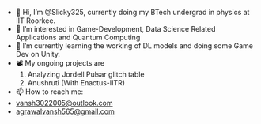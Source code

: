 - 👋 Hi, I’m @Slicky325, currently doing my BTech undergrad in physics at IIT Roorkee.
- 👀 I’m interested in Game-Development, Data Science Related Applications and Quantum Computing  
- 🌱 I’m currently learning the working of DL models and doing some Game Dev on Unity.
- 📽️ My ongoing projects are
     1) Analyzing Jordell Pulsar glitch table
     2) Anushruti (With Enactus-IITR)
- 📫 How to reach me:
- vansh3022005@outlook.com
- agrawalvansh565@gmail.com
